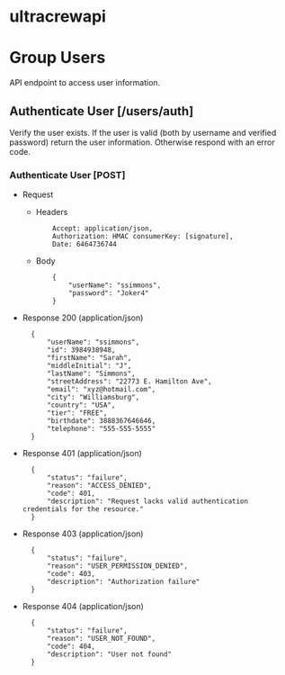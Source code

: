 # ultracrewapi


# Group Users

API endpoint to access user information. 

## Authenticate User [/users/auth]

Verify the user exists. If the user is valid (both by username and verified password) return the user information. Otherwise respond with an error code. 

### Authenticate User [POST]

- Request

  - Headers

            Accept: application/json,
            Authorization: HMAC consumerKey: [signature],
            Date: 6464736744

  - Body

            {
                "userName": "ssimmons",
                "password": "Joker4"
            }

- Response 200 (application/json)

        {
            "userName": "ssimmons",
            "id": 3984938948,
            "firstName": "Sarah",
            "middleInitial": "J",
            "lastName": "Simmons",
            "streetAddress": "22773 E. Hamilton Ave",
            "email": "xyz@hotmail.com",
            "city": "Williamsburg",
            "country": "USA",
            "tier": "FREE",
            "birthdate": 3888367646646,
            "telephone": "555-555-5555"
        }

- Response 401 (application/json)

        {
            "status": "failure",
            "reason": "ACCESS_DENIED",
            "code": 401,
            "description": "Request lacks valid authentication credentials for the resource."
        }

- Response 403 (application/json)

        {
            "status": "failure",
            "reason": "USER_PERMISSION_DENIED",
            "code": 403,
            "description": "Authorization failure"
        }

- Response 404 (application/json)

        {
            "status": "failure",
            "reason": "USER_NOT_FOUND",
            "code": 404,
            "description": "User not found"
        }
